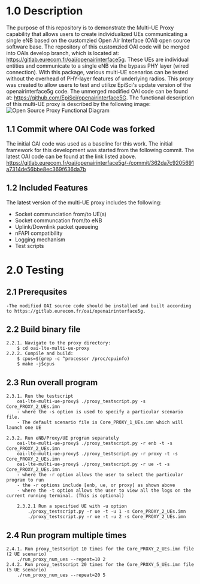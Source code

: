 # 1.0 Description #
The purpose of this repository is to demonstrate the Multi-UE Proxy capability that allows users to create individualized UEs communicating a single eNB based on the customzied Open Air Interface (OAI) open source software base. The repository of this customzied OAI code will be merged into OAIs develop branch, which is located at: https://gitlab.eurecom.fr/oai/openairinterface5g. These UEs are individual entities and communicate to a single eNB via the bypass PHY layer (wired connection). With this package, various multi-UE scenarios can be tested without the overhead of PHY-layer features of underlying radios. This proxy was created to allow users to test and utilize EpiSci's update version of the openairinterface5g code. The unmerged modified OAI code can be found at: https://github.com/EpiSci/openairinterface5G. The functional description of this multi-UE proxy is described by the following image:
![Open Source Proxy Functional Diagram](https://github.com/EpiSci/oai-lte-multi-ue-proxy/blob/master/functional_diagram.png?raw=true)
## 1.1 Commit where OAI Code was forked ##
The initial OAI code was used as a baseline for this work. The initial framework for this development was started from the following commit. The latest OAI code can be found at the link listed above.
https://gitlab.eurecom.fr/oai/openairinterface5g/-/commit/362da7c9205691a7314de56bbe8ec369f636da7b
## 1.2 Included Features ##
The latest version of the multi-UE proxy includes the following:
- Socket communciation from/to UE(s)
- Socket communcation from/to eNB
- Uplink/Downlink packet queueing
- nFAPI compatibility
- Logging mechanism
- Test scripts

# 2.0 Testing #
## 2.1 Prerequsites ##
    -The modified OAI source code should be installed and built according to https://gitlab.eurecom.fr/oai/openairinterface5g.

## 2.2 Build binary file ##
    2.2.1. Navigate to the proxy directory:
        $ cd oai-lte-multi-ue-proxy
    2.2.2. Compile and build:
        $ cpus=$(grep -c ^processor /proc/cpuinfo)
        $ make -j$cpus

## 2.3 Run overall program ##
    2.3.1. Run the testscript
        oai-lte-multi-ue-proxy$ ./proxy_testscript.py -s Core_PROXY_2_UEs.imn
        - where the -s option is used to specify a particular scenario file.
        - The default scenario file is Core_PROXY_1_UEs.imn which will launch one UE

    2.3.2. Run eNB/Proxy/UE program separately
        oai-lte-multi-ue-proxy$ ./proxy_testscript.py -r enb -t -s Core_PROXY_2_UEs.imn
        oai-lte-multi-ue-proxy$ ./proxy_testscript.py -r proxy -t -s Core_PROXY_2_UEs.imn
        oai-lte-multi-ue-proxy$ ./proxy_testscript.py -r ue -t -s Core_PROXY_2_UEs.imn
        - where the -r option allows the user to select the particular program to run
        - the -r options include [enb, ue, or proxy] as shown above
        - where the -t option allows the user to view all the logs on the current running terminal. (This is optional)

        2.3.2.1 Run a specified UE with -u option
            ./proxy_testscript.py -r ue -t -u 1 -s Core_PROXY_2_UEs.imn
            ./proxy_testscript.py -r ue -t -u 2 -s Core_PROXY_2_UEs.imn

## 2.4 Run program multiple times ##
    2.4.1. Run proxy_testscript 10 times for the Core_PROXY_2_UEs.imn file (2 UE scenario)
        ./run_proxy_num_ues --repeat=10 2
    2.4.2. Run proxy_testscript 20 times for the Core_PROXY_5_UEs.imn file (5 UE scenario)
        ./run_proxy_num_ues --repeat=20 5
